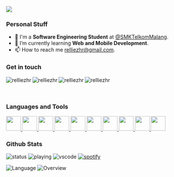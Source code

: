 <h1 align="left">
    <img src="https://readme-typing-svg.herokuapp.com/?font=Righteous&size=35&width=500&height=70&duration=4000&lines=Hello+World!+🌏;+I'm+Aurellie,+let's+connect!;" />
</h1>
<div>
    <h3>Personal Stuff</h3>
    <ul>
        <li>🔭 I'm a <b>Software Engineering Student</b> at <a href="https://www.smktelkom-mlg.sch.id/" target="blank">@SMKTelkomMalang</a>.</li>
        <li>🌱 I’m currently learning <b>Web and Mobile Development</b>.</li>
        <li>📫 How to reach me <a href="mailto:relliezhr@gmail.com" target="blank">relliezhr@gmail.com</a>.</li>
    </ul>
</div>

<div>
    <h3 align="left">Get in touch</h3>
<p align="left">
	<a href="https://linkedin.com/in/relliezhr" target="blank">
		<img align="left" src="https://skillicons.dev/icons?i=linkedin" alt="relliezhr"/>
	</a> &nbsp;
	<a href="https://github.com/relliezhr" target="_blank">
		<img align="left" src="https://skillicons.dev/icons?i=github" alt="relliezhr"/>
    	</a>&nbsp;
	<a href="https://instagram.com/relliezhr" target="blank">
		<img align="left" src="https://skillicons.dev/icons?i=instagram" alt="relliezhr"/>
	</a>&nbsp;
	<a href="https://discord.com/users/942656479410937886" target="blank">
		<img align="left" src="https://skillicons.dev/icons?i=discord" alt="relliezhr"/>
	</a>&nbsp;
</p>
</div>
<br/>

<div>
	<h3 align="left">Languages and Tools</h3>
	<p align="left">
		<a href="https://flutter.dev/">
			<img src="https://skillicons.dev/icons?i=flutter" height="40px"/>
		</a>
		<a href="https://developer.android.com/studio">
			<img src="https://skillicons.dev/icons?i=androidstudio" height="40px"/>
		</a>
		<a href="https://developer.android.com/studio">
			<img src="https://skillicons.dev/icons?i=kotlin" height="40px"/>
		</a>
		<a href="https://developer.android.com/studio">
			<img src="https://skillicons.dev/icons?i=dart" height="40px"/>
		</a>
		<a href="https://developer.android.com/studio">
			<img src="https://skillicons.dev/icons?i=java" height="40px"/>
		</a>
		<a href="https://developer.android.com/studio">
			<img src="https://skillicons.dev/icons?i=figma" height="40px"/>
		</a>
		<a href="https://developer.android.com/studio">
			<img src="https://skillicons.dev/icons?i=github" height="40px"/>
		</a>
		<a href="https://developer.android.com/studio">
			<img src="https://skillicons.dev/icons?i=vscode" height="40px"/>
		</a>
		<a href="https://developer.android.com/studio">
			<img src="https://skillicons.dev/icons?i=html" height="40px"/>
		</a>
		<a href="https://developer.android.com/studio">
			<img src="https://skillicons.dev/icons?i=css" height="40px"/>
		</a>
	</p>
</div>

<div>
	<h3 align="left">Github Stats</h3>
	
![status](https://nocache.advaith.workers.dev?url=https://img.shields.io/endpoint?url=https://dev.discordprofiles.me/api/badge/status/276544649148235776?simple=true)
![playing](https://nocache.advaith.workers.dev?url=https://img.shields.io/endpoint?url=https://dev.discordprofiles.me/api/badge/playing/276544649148235776)
![vscode](https://nocache.advaith.workers.dev?url=https://img.shields.io/endpoint?url=https://dev.discordprofiles.me/api/badge/vscode/276544649148235776)
[![spotify](https://nocache.advaith.workers.dev?url=https://img.shields.io/endpoint?url=https://dev.discordprofiles.me/api/badge/spotify/276544649148235776)](https://dev.discordprofiles.me/openspotify/276544649148235776)
	
![Language](https://raw.githubusercontent.com/relliezhr/git-stats/actions_branch/generated_images/languages.svg)
![Overview](https://raw.githubusercontent.com/relliezhr/git-stats/actions_branch/generated_images/overview.svg)

</div>
